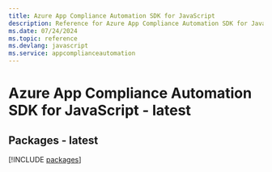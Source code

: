 ```yaml
---
title: Azure App Compliance Automation SDK for JavaScript
description: Reference for Azure App Compliance Automation SDK for JavaScript
ms.date: 07/24/2024
ms.topic: reference
ms.devlang: javascript
ms.service: appcomplianceautomation
---
```

# Azure App Compliance Automation SDK for JavaScript - latest
## Packages - latest
[!INCLUDE [packages](app-compliance-automation-index.md)]